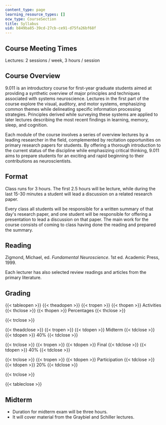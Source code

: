 ```yaml
---
content_type: page
learning_resource_types: []
ocw_type: CourseSection
title: Syllabus
uid: b849ba85-39cd-27cb-ce91-d75fa26bf68f
---
```


Course Meeting Times
--------------------

Lectures: 2 sessions / week, 3 hours / session

Course Overview
---------------

9.011 is an introductory course for first-year graduate students aimed at providing a synthetic overview of major principles and techniques associated with systems neuroscience. Lectures in the first part of the course explore the visual, auditory, and motor systems, emphasizing common themes while delineating specific information processing strategies. Principles derived while surveying these systems are applied to later lectures describing the most recent findings in learning, memory, sleep, and cognition.

Each module of the course involves a series of overview lectures by a leading researcher in the field, complemented by recitation opportunities on primary research papers for students. By offering a thorough introduction to the current status of the discipline while emphasizing critical thinking, 9.011 aims to prepare students for an exciting and rapid beginning to their contributions as neuroscientists.

Format
------

Class runs for 3 hours. The first 2.5 hours will be lecture, while during the last 15-30 minutes a student will lead a discussion on a related research paper.

Every class all students will be responsible for a written summary of that day's research paper, and one student will be responsible for offering a presentation to lead a discussion on that paper. The main work for the course consists of coming to class having done the reading and prepared the summary.

Reading
-------

Zigmond, Michael, ed. _Fundamental Neuroscience_. 1st ed. Academic Press, 1999.

Each lecturer has also selected review readings and articles from the primary literature.

Grading
-------

{{< tableopen >}}
{{< theadopen >}}
{{< tropen >}}
{{< thopen >}}
Activities
{{< thclose >}}
{{< thopen >}}
Percentages
{{< thclose >}}

{{< trclose >}}

{{< theadclose >}}
{{< tropen >}}
{{< tdopen >}}
Midterm
{{< tdclose >}}
{{< tdopen >}}
40%
{{< tdclose >}}

{{< trclose >}}
{{< tropen >}}
{{< tdopen >}}
Final
{{< tdclose >}}
{{< tdopen >}}
40%
{{< tdclose >}}

{{< trclose >}}
{{< tropen >}}
{{< tdopen >}}
Participation
{{< tdclose >}}
{{< tdopen >}}
20%
{{< tdclose >}}

{{< trclose >}}

{{< tableclose >}}

Midterm
-------

*   Duration for midterm exam will be three hours.
*   It will cover material from the Graybiel and Schiller lectures.